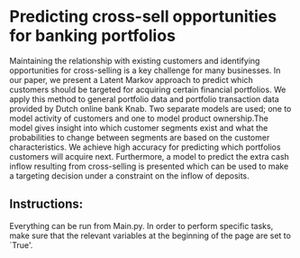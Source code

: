 # Predicting cross-sell opportunities for banking portfolios

Maintaining the relationship with existing customers and identifying opportunities for cross-selling is a key challenge for many businesses. In our paper, we present a Latent Markov approach to predict which customers should be targeted for acquiring certain financial portfolios. We apply this method to general portfolio data and portfolio transaction data provided by Dutch online bank Knab. Two separate models are used; one to model activity of customers and one to model product ownership.The model gives insight into which customer segments exist and what the probabilities to change between segments are based on the customer characteristics. We achieve high accuracy for predicting which portfolios customers will acquire next. Furthermore, a model to predict the extra cash inflow resulting from cross-selling is presented which can be used to make a targeting decision under a
constraint on the inflow of deposits.

## Instructions: 
Everything can be run from Main.py. In order to perform specific tasks, make sure that the relevant variables at the beginning of the page are set to `True'.
